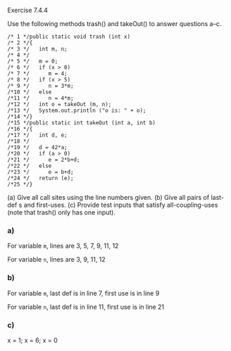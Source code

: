 Exercise 7.4.4

Use the following methods trash() and takeOut() to answer questions a–c.

```
/* 1 */public static void trash (int x)    
/* 2 */{                         
/* 3 */   int m, n;                 
/* 4 */
/* 5 */   m = 0;                    
/* 6 */   if (x > 0)               
/* 7 */      m = 4;                
/* 8 */   if (x > 5)              
/* 9 */      n = 3*m;              
/*10 */   else                     
/*11 */      n = 4*m;             
/*12 */   int o = takeOut (m, n);
/*13 */   System.out.println ("o is: " + o);  
/*14 */}
/*15 */public static int takeOut (int a, int b)
/*16 */{
/*17 */   int d, e;
/*18 */
/*19 */   d = 42*a;
/*20 */   if (a > 0)
/*21 */      e = 2*b+d;
/*22 */   else
/*23 */      e = b+d;
/*24 */   return (e);
/*25 */}
```

(a) Give all call sites using the line numbers given.
(b) Give all pairs of last-def s and first-uses.
(c) Provide test inputs that satisfy all-coupling-uses (note that trash() only has one input).


### a)

For variable `m`, lines are 3, 5, 7, 9, 11, 12

For variable `n`, lines are 3, 9, 11, 12

### b)

For variable `m`, last def is in line 7, first use is in line 9

For variable `n`, last def is in line 11, first use is in line 21

### c)

x = 1; x = 6; x = 0
